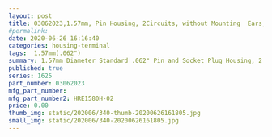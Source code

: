 ```yaml
---
layout: post
title: 03062023,1.57mm, Pin Housing, 2Circuits, without Mounting  Ears, Natural
#permalink: 
date: 2020-06-26 16:16:40
categories: housing-terminal
tags:  1.57mm(.062")
summary: 1.57mm Diameter Standard .062" Pin and Socket Plug Housing, 2 Circuits, without Mounting Ears, Natural
published: true 
series: 1625
part_number: 03062023
mfg_part_number: 
mfg_part_number2: HRE1580H-02
price: 0.00
thumb_img: static/202006/340-thumb-20200626161805.jpg
small_img: static/202006/340-20200626161805.jpg
---
```



